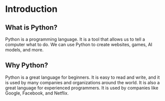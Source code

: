 # Introduction

## What is Python?

Python is a programming language. It is a tool that allows us to tell a computer what to do. We can use Python to create websites, games, AI models, and more.

## Why Python?

Python is a great language for beginners. It is easy to read and write, and it is used by many companies and organizations around the world. It is also a great language for experienced programmers. It is used by companies like Google, Facebook, and Netflix.
